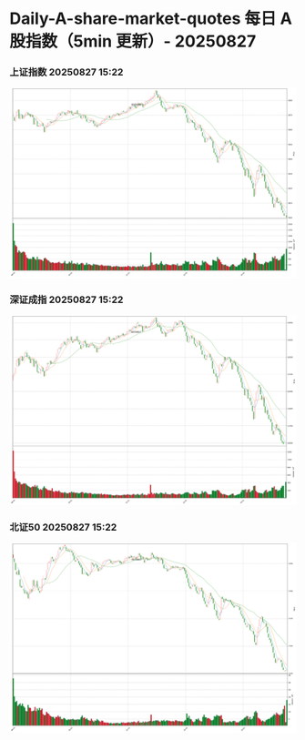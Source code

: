 
# Daily-A-share-market-quotes 每日 A 股指数（5min 更新）- 20250827

### 上证指数 20250827 15:22
![](./fig/2025/8/20250827-sh000001.png)

### 深证成指 20250827 15:22
![](./fig/2025/8/20250827-sz399001.png)

### 北证50 20250827 15:22
![](./fig/2025/8/20250827-bj899050.png)
